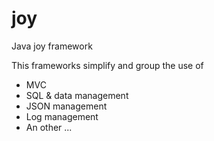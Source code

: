 # joy
Java joy framework

This frameworks simplify and group the use of
* MVC 
* SQL & data management
* JSON management
* Log management
* An other ...
